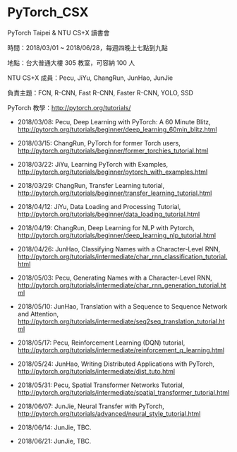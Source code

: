 # PyTorch_CSX
PyTorch Taipei &amp; NTU CS+X 讀書會

時間：2018/03/01 ~ 2018/06/28，每週四晚上七點到九點

地點：台大普通大樓 305 教室，可容納 100 人

NTU CS+X 成員：Pecu, JiYu, ChangRun, JunHao, JunJie

負責主題：FCN, R-CNN, Fast R-CNN, Faster R-CNN, YOLO, SSD

PyTorch 教學：http://pytorch.org/tutorials/

- 2018/03/08: Pecu, Deep Learning with PyTorch: A 60 Minute Blitz, http://pytorch.org/tutorials/beginner/deep_learning_60min_blitz.html

- 2018/03/15: ChangRun, PyTorch for former Torch users, http://pytorch.org/tutorials/beginner/former_torchies_tutorial.html

- 2018/03/22: JiYu, Learning PyTorch with Examples, http://pytorch.org/tutorials/beginner/pytorch_with_examples.html

- 2018/03/29: ChangRun, Transfer Learning tutorial, http://pytorch.org/tutorials/beginner/transfer_learning_tutorial.html

- 2018/04/12: JiYu, Data Loading and Processing Tutorial, http://pytorch.org/tutorials/beginner/data_loading_tutorial.html

- 2018/04/19: ChangRun, Deep Learning for NLP with Pytorch, http://pytorch.org/tutorials/beginner/deep_learning_nlp_tutorial.html

- 2018/04/26: JunHao, Classifying Names with a Character-Level RNN, http://pytorch.org/tutorials/intermediate/char_rnn_classification_tutorial.html

- 2018/05/03: Pecu, Generating Names with a Character-Level RNN, http://pytorch.org/tutorials/intermediate/char_rnn_generation_tutorial.html

- 2018/05/10: JunHao, Translation with a Sequence to Sequence Network and Attention, http://pytorch.org/tutorials/intermediate/seq2seq_translation_tutorial.html

- 2018/05/17: Pecu, Reinforcement Learning (DQN) tutorial, http://pytorch.org/tutorials/intermediate/reinforcement_q_learning.html

- 2018/05/24: JunHao, Writing Distributed Applications with PyTorch, http://pytorch.org/tutorials/intermediate/dist_tuto.html

- 2018/05/31: Pecu, Spatial Transformer Networks Tutorial, http://pytorch.org/tutorials/intermediate/spatial_transformer_tutorial.html

- 2018/06/07: JunJie, Neural Transfer with PyTorch, http://pytorch.org/tutorials/advanced/neural_style_tutorial.html

- 2018/06/14: JunJie, TBC.

- 2018/06/21: JunJie, TBC.
